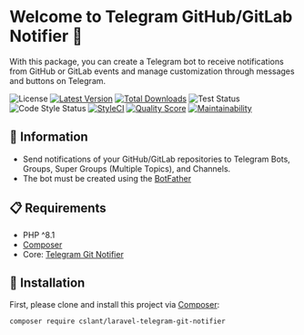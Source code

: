 # Welcome to Telegram GitHub/GitLab Notifier 👋

With this package, you can create a Telegram bot to receive notifications from GitHub or GitLab events
and manage customization through messages and buttons on Telegram.

![License](https://img.shields.io/github/license/cslant/laravel-telegram-git-notifier.svg?style=flat-square)
[![Latest Version](https://img.shields.io/github/release/cslant/laravel-telegram-git-notifier.svg?style=flat-square)](https://github.com/cslant/laravel-telegram-git-notifier/releases)
[![Total Downloads](https://img.shields.io/packagist/dt/cslant/laravel-telegram-git-notifier.svg?style=flat-square)](https://packagist.org/packages/cslant/laravel-telegram-git-notifier)
![Test Status](https://img.shields.io/github/actions/workflow/status/cslant/laravel-telegram-git-notifier/setup_test.yml?label=tests&branch=main)
![Code Style Status](https://img.shields.io/github/actions/workflow/status/cslant/laravel-telegram-git-notifier/php-cs-fixer.yml?label=code%20style&branch=main)
[![StyleCI](https://styleci.io/repos/656960426/shield)](https://styleci.io/repos/656960426)
[![Quality Score](https://img.shields.io/scrutinizer/g/cslant/laravel-telegram-git-notifier.svg?style=flat-square)](https://scrutinizer-ci.com/g/cslant/laravel-telegram-git-notifier)
[![Maintainability](https://api.codeclimate.com/v1/badges/7ccaccebe9cd58ff3df5/maintainability)](https://codeclimate.com/github/cslant/laravel-telegram-git-notifier/maintainability)

## 📝 Information

- Send notifications of your GitHub/GitLab repositories to Telegram Bots, Groups, Super Groups (Multiple Topics), and Channels.
- The bot must be created using the [BotFather](https://core.telegram.org/bots#6-botfather)

## 📋 Requirements

- PHP ^8.1
- [Composer](https://getcomposer.org/)
- Core: [Telegram Git Notifier](https://github.com/cslant/telegram-git-notifier)

## 🔧 Installation

First, please clone and install this project via [Composer](https://getcomposer.org/):

```bash
composer require cslant/laravel-telegram-git-notifier
```
